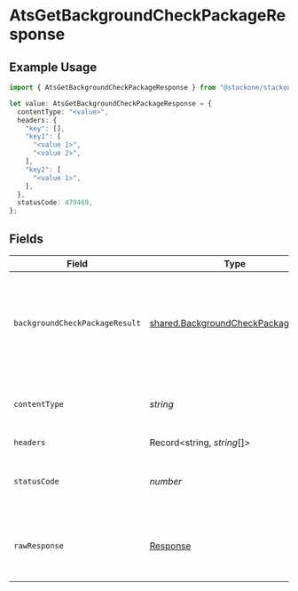 # AtsGetBackgroundCheckPackageResponse

## Example Usage

```typescript
import { AtsGetBackgroundCheckPackageResponse } from "@stackone/stackone-client-ts/sdk/models/operations";

let value: AtsGetBackgroundCheckPackageResponse = {
  contentType: "<value>",
  headers: {
    "key": [],
    "key1": [
      "<value 1>",
      "<value 2>",
    ],
    "key2": [
      "<value 1>",
    ],
  },
  statusCode: 479469,
};
```

## Fields

| Field                                                                                             | Type                                                                                              | Required                                                                                          | Description                                                                                       |
| ------------------------------------------------------------------------------------------------- | ------------------------------------------------------------------------------------------------- | ------------------------------------------------------------------------------------------------- | ------------------------------------------------------------------------------------------------- |
| `backgroundCheckPackageResult`                                                                    | [shared.BackgroundCheckPackageResult](../../../sdk/models/shared/backgroundcheckpackageresult.md) | :heavy_minus_sign:                                                                                | The background check package with the given identifier was retrieved.                             |
| `contentType`                                                                                     | *string*                                                                                          | :heavy_check_mark:                                                                                | HTTP response content type for this operation                                                     |
| `headers`                                                                                         | Record<string, *string*[]>                                                                        | :heavy_check_mark:                                                                                | N/A                                                                                               |
| `statusCode`                                                                                      | *number*                                                                                          | :heavy_check_mark:                                                                                | HTTP response status code for this operation                                                      |
| `rawResponse`                                                                                     | [Response](https://developer.mozilla.org/en-US/docs/Web/API/Response)                             | :heavy_check_mark:                                                                                | Raw HTTP response; suitable for custom response parsing                                           |